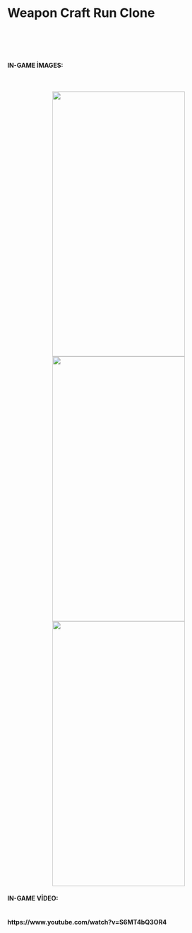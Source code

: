 <h1>Weapon Craft Run Clone<h1><br>
  
<h4>IN-GAME İMAGES:<h4><br>
<p align="center">
  <img width="300" height="600" src="https://github.com/EmirhanTurann/WeaponCraftRun_Clone/assets/112544606/c6cad370-6f00-4455-ab04-8174509674c9"/350/600">
 <img width="300" height="600" src="https://github.com/EmirhanTurann/WeaponCraftRun_Clone/assets/112544606/cf7c47bb-b8a7-4be6-998f-75075eab696e"/350/600">
  <img width="300" height="600" src="https://github.com/EmirhanTurann/WeaponCraftRun_Clone/assets/112544606/0a350a7e-812f-4f7a-9e38-409fef1035bb"/350/600">
</p>

<h4>IN-GAME VİDEO:<h4><br>
https://www.youtube.com/watch?v=S6MT4bQ3OR4
